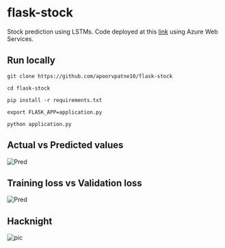 # flask-stock

Stock prediction using LSTMs. Code deployed at this [link](http://devengersstocking.azurewebsites.net/home) using Azure Web Services.

## Run locally

`git clone https://github.com/apoorvpatne10/flask-stock`

`cd flask-stock`

`pip install -r requirements.txt`

`export FLASK_APP=application.py`

`python application.py`

## Actual vs Predicted values
![Pred](https://i.imgur.com/KIREbkO.png)

## Training loss vs Validation loss
![Pred](https://i.imgur.com/zYaXz0Z.png)

## Hacknight
![pic](https://i.imgur.com/J1qHN9U.jpg)

